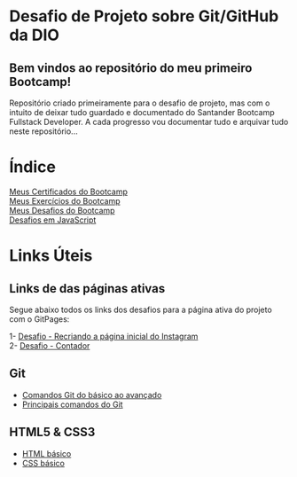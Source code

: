 # Desafio de Projeto sobre Git/GitHub da DIO

## Bem vindos ao repositório do meu primeiro Bootcamp!

Repositório criado primeiramente para o desafio de projeto, mas com o intuito de deixar tudo guardado e documentado do Santander Bootcamp Fullstack Developer.
A cada progresso vou documentar tudo e arquivar tudo neste repositório...

# Índice

[Meus Certificados do Bootcamp](certificados/) </br>
[Meus Exercícios do Bootcamp](exercicios/) </br>
[Meus Desafios do Bootcamp](desafios/) </br>
[Desafios em JavaScript](desafios/javascript/)

# Links Úteis

## Links de das páginas ativas

Segue abaixo todos os links dos desafios para a página ativa do projeto com o GitPages:

1- [Desafio - Recriando a página inicial do Instagram](https://gustavoferreiradeveloper.github.io/instagram-dio-master/) </br>
2- [Desafio - Contador](https://gustavoferreiradeveloper.github.io/contador.javascript/)

## Git

- [Comandos Git do básico ao avançado](https://comandosgit.github.io/) </br>
- [Principais comandos do Git](https://www.youtube.com/watch?v=C_JkGvwMSOM)

## HTML5 & CSS3

- [HTML básico](https://www.w3schools.com/html/)
- [CSS básico](https://developer.mozilla.org/pt-BR/docs/Web/CSS)
